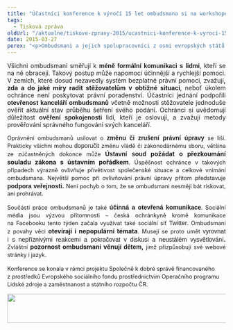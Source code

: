 ```yaml
---
title: "Účastníci konference k výročí 15 let ombudsmana si na workshopech vyměnili poznatky z praxe"
tags:
  - Tisková zpráva
oldUrl: "/aktualne/tiskove-zpravy-2015/ucastnici-konference-k-vyroci-15-let-ombudsmana-si-na-workshopech-vymenili-poznatky-z-praxe"
date: 2015-03-27
perex: "<p>Ombudsmani a jejich spolupracovníci z osmi evropských států se v pátek na třech paralelních pracovních jednáních věnovali metodám práce ombudsmanů, jejich možnostem ovlivňovat právní úpravu a sdíleli také zkušenosti s mediální prezentací své činnosti.</p>"
---
```


<!-- imported from the old website -->

<p class="MsoNormal" style="TEXT-ALIGN: justify">Všichni ombudsmani směřují k <strong><span style="FONT-FAMILY: &quot;Arial&quot;, &quot;sans-serif&quot;">méně formální komunikaci s lidmi</span></strong>, kteří se na ně obracejí. Takový postup může napomoci účinnější a rychlejší pomoci. V zemích, které dosud nezavedly systém bezplatné právní pomoci, zvažují<b>, zda a do jaké míry radit stěžovatelům v obtížné situaci</b>, neboť úkolem ochránce není poskytovat právní poradenství. Účastníci jednání podpořili <strong><span style="FONT-FAMILY: &quot;Arial&quot;, &quot;sans-serif&quot;">otevřenost kanceláří ombudsmanů</span></strong> včetně možnosti stěžovatele jednoduše ověřit aktuální stav průběhu šetření svého podání. Ochránci si uvědomují důležitost <strong><span style="FONT-FAMILY: &quot;Arial&quot;, &quot;sans-serif&quot;">ověření spokojenosti</span></strong> lidí, kteří je oslovují, a zvažují metody prověřování správného fungování svých kanceláří.</p><p class="MsoNormal" style="TEXT-ALIGN: justify"><span style="FONT-SIZE: 12.8px; LINE-HEIGHT: 17.92px">Oprávnění ombudsmanů usilovat o </span><strong><span style="FONT-FAMILY: &quot;Arial&quot;, &quot;sans-serif&quot;">změnu či zrušení právní úpravy</span></strong><span style="FONT-SIZE: 12.8px; LINE-HEIGHT: 17.92px"> se liší. Prakticky všichni mohou </span><strong><span style="FONT-FAMILY: &quot;Arial&quot;, &quot;sans-serif&quot;; FONT-WEIGHT: normal; mso-bidi-font-weight: bold">doporučit</span></strong><span style="FONT-SIZE: 12.8px; LINE-HEIGHT: 17.92px"> změnu vládě či zákonodárnému sboru, většina ze zúčastněných dokonce může</span><b> <strong><span style="FONT-FAMILY: &quot;Arial&quot;, &quot;sans-serif&quot;">Ústavní soud</span></strong> požádat o přezkoumání souladu zákona s ústavním pořádkem</b><span style="FONT-SIZE: 12.8px; LINE-HEIGHT: 17.92px">. Úspěšnost ochránce v takových případech výrazně ovlivňuje přívětivost společenské situace a celkové vnímání ombudsmana. Největší pomoc při ovlivňování právní úpravy přitom představuje </span><strong><span style="FONT-FAMILY: &quot;Arial&quot;, &quot;sans-serif&quot;">podpora veřejnosti</span></strong><b>.</b><span style="FONT-SIZE: 12.8px; LINE-HEIGHT: 17.92px"> Není pochyb o tom, že se ombudsmani nesmějí bát riskovat, ani prohrávat.</span></p><p class="MsoNormal" style="TEXT-ALIGN: justify"><span style="FONT-SIZE: 12.8px; LINE-HEIGHT: 17.92px">Součástí práce ombudsmanů je také </span><strong><span style="FONT-FAMILY: &quot;Arial&quot;, &quot;sans-serif&quot;">účinná a otevřená komunikace</span></strong><span style="FONT-SIZE: 12.8px; LINE-HEIGHT: 17.92px">. Sociální média jsou výzvou přítomnosti – česká ochránkyně kromě komunikace na Facebooku tento týden začala využívat také sociální síť</span><strong><span style="FONT-FAMILY: &quot;Arial&quot;, &quot;sans-serif&quot;; FONT-WEIGHT: normal; mso-bidi-font-weight: bold"> Twitter</span></strong><span style="FONT-SIZE: 12.8px; LINE-HEIGHT: 17.92px">. Ombudsmani z povahy věci </span><b>otevírají i nepopulární témata</b><span style="FONT-SIZE: 12.8px; LINE-HEIGHT: 17.92px">. Musejí se proto umět </span><strong><span style="FONT-FAMILY: &quot;Arial&quot;, &quot;sans-serif&quot;; FONT-WEIGHT: normal; mso-bidi-font-weight: bold">vyrovnat i s nepříznivými reakcemi a</span></strong><strong><span style="FONT-FAMILY: &quot;Arial&quot;, &quot;sans-serif&quot;"> </span></strong><strong><span style="FONT-FAMILY: &quot;Arial&quot;, &quot;sans-serif&quot;; FONT-WEIGHT: normal; mso-bidi-font-weight: bold">pokračovat v diskusi a neustálém vysvětlování</span></strong><b>.</b><span style="FONT-SIZE: 12.8px; LINE-HEIGHT: 17.92px"> Zvláštní </span><b>pozornost ombudsmani věnují <strong><span style="FONT-FAMILY: &quot;Arial&quot;, &quot;sans-serif&quot;">dětem</span></strong>,</b><span style="FONT-SIZE: 12.8px; LINE-HEIGHT: 17.92px"> jimž přizpůsobují své webové stránky i jazyk.</span></p><span style="FONT-SIZE: 12.8px; LINE-HEIGHT: 17.92px"><p>Konference se konala v rámci projektu Společně k dobré správě financovaného z prostředků Evropského sociálního fondu prostřednictvím Operačního programu Lidské zdroje a zaměstnanost a státního rozpočtu ČR.</p><p><img src="https://www.ochrance.cz/uploads/RTEmagicC_esf_eu_04.jpg.jpg" height="67" width="622" alt="" /></p></span>
